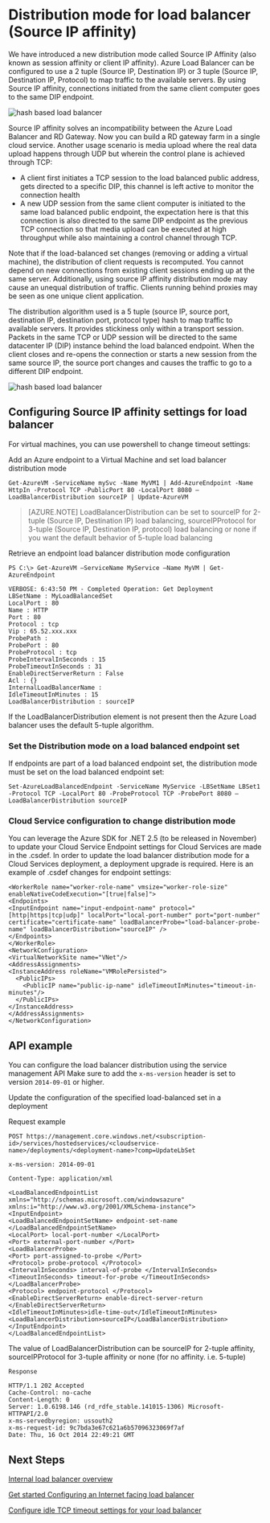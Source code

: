 <properties 
   pageTitle="Configure Load Balancer distribution mode | Microsoft Azure"
   description="How to configure Azure load balancer distribution mode to support source IP affinity"
   services="load-balancer"
   documentationCenter="na"
   authors="joaoma"
   manager="carmonm"
   editor="tysonn" />
<tags 
   ms.service="load-balancer"
   ms.devlang="na"
   ms.topic="article"
   ms.tgt_pltfrm="na"
   ms.workload="infrastructure-services"
   ms.date="02/02/2016"
   ms.author="joaoma" />


# Distribution mode for load balancer (Source IP affinity)

We have introduced a new distribution mode called Source IP Affinity (also known as session affinity or client IP affinity). Azure Load Balancer can be configured to use a 2 tuple (Source IP, Destination IP) or 3 tuple (Source IP, Destination IP, Protocol) to map traffic to the available servers. By using Source IP affinity, connections initiated from the same client computer goes to the same DIP endpoint.

![hash based load balancer](./media/load-balancer-distribution-mode/load-balancer-session-affinity.png)

Source IP affinity solves an incompatibility between the Azure Load Balancer and RD Gateway. Now you can build a RD gateway farm in a single cloud service.
Another usage scenario is media upload where the real data upload happens through UDP but wherein the control plane is achieved through TCP:

- A client first initiates a TCP session to the load balanced public address, gets directed to a specific DIP, this channel is left active to monitor the connection health
- A new UDP session from the same client computer is initiated to the same load balanced public endpoint, the expectation here is that this connection is also directed to the same DIP endpoint as the previous TCP connection so that media upload can be executed at high throughput while also maintaining a control channel through TCP.
 
Note that if the load-balanced set changes (removing or adding a virtual machine), the distribution of client requests is recomputed. You cannot depend on new connections from existing client sessions ending up at the same server. Additionally, using source IP affinity distribution mode may cause an unequal distribution of traffic. Clients running behind proxies may be seen as one unique client application.

The distribution algorithm used is a 5 tuple (source IP, source port, destination IP, destination port, protocol type) hash to map traffic to available servers. It provides stickiness only within a transport session. Packets in the same TCP or UDP session will be directed to the same datacenter IP (DIP) instance behind the load balanced endpoint. When the client closes and re-opens the connection or starts a new session from the same source IP, the source port changes and causes the traffic to go to a different DIP endpoint.

![hash based load balancer](./media/load-balancer-distribution-mode/load-balancer-distribution.png)


## Configuring Source IP affinity settings for load balancer
 
For virtual machines, you can use powershell to change timeout settings:
 
Add an Azure endpoint to a Virtual Machine and set load balancer distribution mode

	Get-AzureVM -ServiceName mySvc -Name MyVM1 | Add-AzureEndpoint -Name HttpIn -Protocol TCP -PublicPort 80 -LocalPort 8080 –LoadBalancerDistribution sourceIP | Update-AzureVM

>[AZURE.NOTE] LoadBalancerDistribution can be set to sourceIP for 2-tuple (Source IP, Destination IP) load balancing, sourceIPProtocol for 3-tuple (Source IP, Destination IP, protocol) load balancing or none if you want the default behavior of 5-tuple load balancing


Retrieve an endpoint load balancer distribution mode configuration

	PS C:\> Get-AzureVM –ServiceName MyService –Name MyVM | Get-AzureEndpoint

	VERBOSE: 6:43:50 PM - Completed Operation: Get Deployment
	LBSetName : MyLoadBalancedSet
	LocalPort : 80
	Name : HTTP
	Port : 80
	Protocol : tcp
	Vip : 65.52.xxx.xxx
	ProbePath :
	ProbePort : 80
	ProbeProtocol : tcp
	ProbeIntervalInSeconds : 15
	ProbeTimeoutInSeconds : 31
	EnableDirectServerReturn : False
	Acl : {}
	InternalLoadBalancerName :
	IdleTimeoutInMinutes : 15
	LoadBalancerDistribution : sourceIP
 
If the LoadBalancerDistribution element is not present then the Azure Load balancer uses the default 5-tuple algorithm.

 
### Set the Distribution mode on a load balanced endpoint set

If endpoints are part of a load balanced endpoint set, the distribution mode must be set on the load balanced endpoint set:

	Set-AzureLoadBalancedEndpoint -ServiceName MyService -LBSetName LBSet1 -Protocol TCP -LocalPort 80 -ProbeProtocol TCP -ProbePort 8080 –LoadBalancerDistribution sourceIP

### Cloud Service configuration to change distribution mode

You can leverage the Azure SDK for .NET 2.5 (to be released in November) to update your Cloud Service
Endpoint settings for Cloud Services are made in the .csdef. In order to update the load balancer distribution mode for a Cloud Services deployment, a deployment upgrade is required.
Here is an example of .csdef changes for endpoint settings:

	<WorkerRole name="worker-role-name" vmsize="worker-role-size" enableNativeCodeExecution="[true|false]">
  	<Endpoints>
    <InputEndpoint name="input-endpoint-name" protocol="[http|https|tcp|udp]" localPort="local-port-number" port="port-number" certificate="certificate-name" loadBalancerProbe="load-balancer-probe-name" loadBalancerDistribution="sourceIP" />
  	</Endpoints>
	</WorkerRole>
	<NetworkConfiguration>
  	<VirtualNetworkSite name="VNet"/>
  	<AddressAssignments>
    <InstanceAddress roleName="VMRolePersisted">
      <PublicIPs>
        <PublicIP name="public-ip-name" idleTimeoutInMinutes="timeout-in-minutes"/>
      </PublicIPs>
    </InstanceAddress>
  	</AddressAssignments>
	</NetworkConfiguration>


## API example

You can configure the load balancer distribution using the service management API
Make sure to add the `x-ms-version` header is set to version `2014-09-01` or higher.
 
Update the configuration of the specified load-balanced set in a deployment

Request example

	POST https://management.core.windows.net/<subscription-id>/services/hostedservices/<cloudservice-name>/deployments/<deployment-name>?comp=UpdateLbSet 

	x-ms-version: 2014-09-01 

	Content-Type: application/xml 

	<LoadBalancedEndpointList xmlns="http://schemas.microsoft.com/windowsazure" xmlns:i="http://www.w3.org/2001/XMLSchema-instance"> 
	<InputEndpoint> 
	<LoadBalancedEndpointSetName> endpoint-set-name </LoadBalancedEndpointSetName> 
	<LocalPort> local-port-number </LocalPort> 
	<Port> external-port-number </Port> 
	<LoadBalancerProbe> 
	<Port> port-assigned-to-probe </Port> 
	<Protocol> probe-protocol </Protocol> 
	<IntervalInSeconds> interval-of-probe </IntervalInSeconds> 
	<TimeoutInSeconds> timeout-for-probe </TimeoutInSeconds> 
	</LoadBalancerProbe> 
	<Protocol> endpoint-protocol </Protocol> 
	<EnableDirectServerReturn> enable-direct-server-return </EnableDirectServerReturn> 
	<IdleTimeoutInMinutes>idle-time-out</IdleTimeoutInMinutes> 
	<LoadBalancerDistribution>sourceIP</LoadBalancerDistribution> 
	</InputEndpoint> 
	</LoadBalancedEndpointList>

The value of LoadBalancerDistribution can be sourceIP for 2-tuple affinity, sourceIPProtocol for 3-tuple affinity or none (for no affinity. i.e. 5-tuple)

	Response

	HTTP/1.1 202 Accepted 
	Cache-Control: no-cache 
	Content-Length: 0 
	Server: 1.0.6198.146 (rd_rdfe_stable.141015-1306) Microsoft-HTTPAPI/2.0 
	x-ms-servedbyregion: ussouth2 
	x-ms-request-id: 9c7bda3e67c621a6b57096323069f7af 
	Date: Thu, 16 Oct 2014 22:49:21 GMT

## Next Steps

[Internal load balancer overview](load-balancer-internal-overview.md)

[Get started Configuring an Internet facing load balancer](load-balancer-get-started-internet-arm-ps.md)

[Configure idle TCP timeout settings for your load balancer](load-balancer-tcp-idle-timeout.md) 
